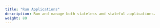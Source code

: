 ```yaml
---
title: "Run Applications"
description: Run and manage both stateless and stateful applications.
weight: 80
---
```

